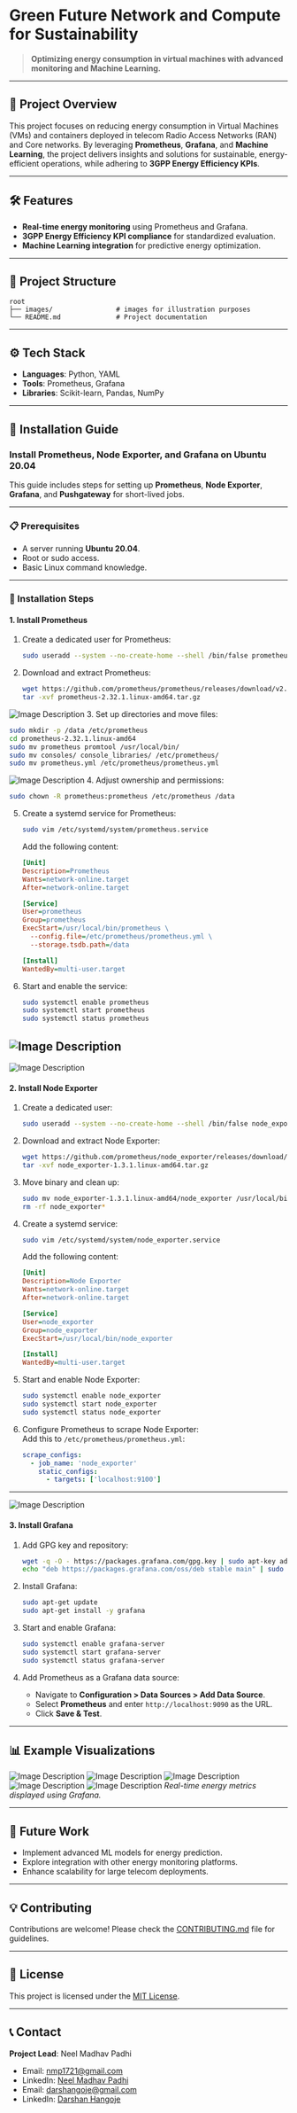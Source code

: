 
# **Green Future Network and Compute for Sustainability**  


> **Optimizing energy consumption in virtual machines with advanced monitoring and Machine Learning.**  

---

## **🚀 Project Overview**  
This project focuses on reducing energy consumption in Virtual Machines (VMs) and containers deployed in telecom Radio Access Networks (RAN) and Core networks. By leveraging **Prometheus**, **Grafana**, and **Machine Learning**, the project delivers insights and solutions for sustainable, energy-efficient operations, while adhering to **3GPP Energy Efficiency KPIs**.  

---

## **🛠️ Features**  
- **Real-time energy monitoring** using Prometheus and Grafana.  
- **3GPP Energy Efficiency KPI compliance** for standardized evaluation.  
- **Machine Learning integration** for predictive energy optimization.  

---

## **📂 Project Structure**  
```plaintext
root
├── images/                # images for illustration purposes
└── README.md              # Project documentation
```  

---

## **⚙️ Tech Stack**  
- **Languages**: Python, YAML  
- **Tools**: Prometheus, Grafana  
- **Libraries**: Scikit-learn, Pandas, NumPy  

---

## **🔧 Installation Guide**  

### **Install Prometheus, Node Exporter, and Grafana on Ubuntu 20.04**  

This guide includes steps for setting up **Prometheus**, **Node Exporter**, **Grafana**, and **Pushgateway** for short-lived jobs.  

---

### **📋 Prerequisites**  
- A server running **Ubuntu 20.04**.  
- Root or sudo access.  
- Basic Linux command knowledge.  

---

### **🚀 Installation Steps**  

#### **1. Install Prometheus**  
1. Create a dedicated user for Prometheus:  
   ```bash
   sudo useradd --system --no-create-home --shell /bin/false prometheus
   ```  

2. Download and extract Prometheus:  
   ```bash
   wget https://github.com/prometheus/prometheus/releases/download/v2.32.1/prometheus-2.32.1.linux-amd64.tar.gz
   tar -xvf prometheus-2.32.1.linux-amd64.tar.gz
   ```  
![Image Description](images/image2.jpg)
3. Set up directories and move files:  
   ```bash
   sudo mkdir -p /data /etc/prometheus
   cd prometheus-2.32.1.linux-amd64
   sudo mv prometheus promtool /usr/local/bin/
   sudo mv consoles/ console_libraries/ /etc/prometheus/
   sudo mv prometheus.yml /etc/prometheus/prometheus.yml
   ```  
![Image Description](images/img4.jpg)
4. Adjust ownership and permissions:  
   ```bash
   sudo chown -R prometheus:prometheus /etc/prometheus /data
   ```  

5. Create a systemd service for Prometheus:  
   ```bash
   sudo vim /etc/systemd/system/prometheus.service
   ```  
   Add the following content:  
   ```ini
   [Unit]
   Description=Prometheus
   Wants=network-online.target
   After=network-online.target

   [Service]
   User=prometheus
   Group=prometheus
   ExecStart=/usr/local/bin/prometheus \
     --config.file=/etc/prometheus/prometheus.yml \
     --storage.tsdb.path=/data

   [Install]
   WantedBy=multi-user.target
   ```  

6. Start and enable the service:  
   ```bash
   sudo systemctl enable prometheus
   sudo systemctl start prometheus
   sudo systemctl status prometheus
   ```  
![Image Description](images/img6.jpg)
---
![Image Description](images/img7.jpg)
#### **2. Install Node Exporter**  
1. Create a dedicated user:  
   ```bash
   sudo useradd --system --no-create-home --shell /bin/false node_exporter
   ```  

2. Download and extract Node Exporter:  
   ```bash
   wget https://github.com/prometheus/node_exporter/releases/download/v1.3.1/node_exporter-1.3.1.linux-amd64.tar.gz
   tar -xvf node_exporter-1.3.1.linux-amd64.tar.gz
   ```  

3. Move binary and clean up:  
   ```bash
   sudo mv node_exporter-1.3.1.linux-amd64/node_exporter /usr/local/bin/
   rm -rf node_exporter*
   ```  

4. Create a systemd service:  
   ```bash
   sudo vim /etc/systemd/system/node_exporter.service
   ```  
   Add the following content:  
   ```ini
   [Unit]
   Description=Node Exporter
   Wants=network-online.target
   After=network-online.target

   [Service]
   User=node_exporter
   Group=node_exporter
   ExecStart=/usr/local/bin/node_exporter

   [Install]
   WantedBy=multi-user.target
   ```  

5. Start and enable Node Exporter:  
   ```bash
   sudo systemctl enable node_exporter
   sudo systemctl start node_exporter
   sudo systemctl status node_exporter
   ```  

6. Configure Prometheus to scrape Node Exporter:  
   Add this to `/etc/prometheus/prometheus.yml`:  
   ```yaml
   scrape_configs:
     - job_name: 'node_exporter'
       static_configs:
         - targets: ['localhost:9100']
   ```  

---
![Image Description](images/img8.jpg)

#### **3. Install Grafana**  
1. Add GPG key and repository:  
   ```bash
   wget -q -O - https://packages.grafana.com/gpg.key | sudo apt-key add -
   echo "deb https://packages.grafana.com/oss/deb stable main" | sudo tee /etc/apt/sources.list.d/grafana.list
   ```  

2. Install Grafana:  
   ```bash
   sudo apt-get update
   sudo apt-get install -y grafana
   ```  

3. Start and enable Grafana:  
   ```bash
   sudo systemctl enable grafana-server
   sudo systemctl start grafana-server
   sudo systemctl status grafana-server
   ```  

4. Add Prometheus as a Grafana data source:  
   - Navigate to **Configuration > Data Sources > Add Data Source**.  
   - Select **Prometheus** and enter `http://localhost:9090` as the URL.  
   - Click **Save & Test**.  

---

## **📊 Example Visualizations**  
![Image Description](images/img9.jpg)
![Image Description](images/img10.jpg)
![Image Description](images/img11.jpg)
![Image Description](images/img14.jpg)
![Image Description](images/img15.jpg)
*Real-time energy metrics displayed using Grafana.*  

---

## **🌱 Future Work**  
- Implement advanced ML models for energy prediction.  
- Explore integration with other energy monitoring platforms.  
- Enhance scalability for large telecom deployments.  

---

## **💡 Contributing**  
Contributions are welcome! Please check the [CONTRIBUTING.md](CONTRIBUTING.md) file for guidelines.  

---

## **📜 License**  
This project is licensed under the [MIT License](LICENSE).  

---

## **📞 Contact**  
**Project Lead**: Neel Madhav Padhi
- Email: [nmp1721@gmail.com](mailto:nmp1721@gmail.com)
- LinkedIn: [Neel Madhav Padhi](https://www.linkedin.com/in/neel-madhav-padhi-921868295/) 
- Email: [darshangoje@gmail.com](mailto:darshangoje@gmail.com) 
- LinkedIn: [Darshan Hangoje](https://www.linkedin.com/in/darshan-hangoje-0344b1258/)  
```

